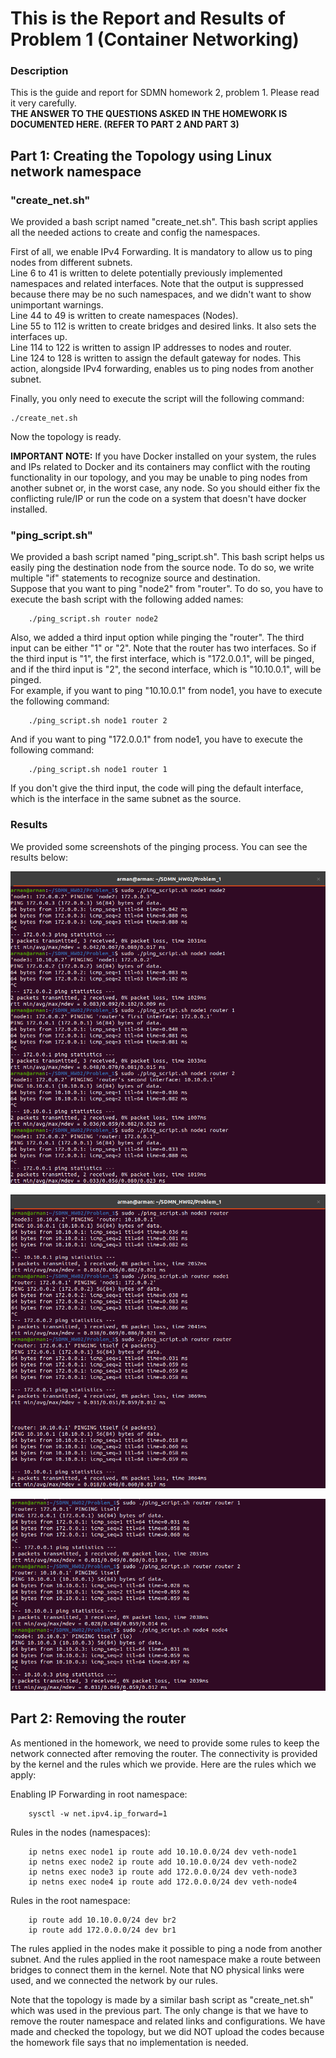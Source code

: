 # This is the Report and Results of Problem 1 (Container Networking)

### Description
This is the guide and report for SDMN homework 2, problem 1. Please read it very carefully. \
**THE ANSWER TO THE QUESTIONS ASKED IN THE HOMEWORK IS DOCUMENTED HERE. (REFER TO PART 2 AND PART 3)**

## Part 1: Creating the Topology using Linux network namespace
### "create_net.sh" 
We provided a bash script named "create_net.sh". This bash script applies all the needed actions to create and config the namespaces.

First of all, we enable IPv4 Forwarding. It is mandatory to allow us to ping nodes from different subnets. \
Line 6 to 41 is written to delete potentially previously implemented namespaces and related interfaces. Note that the output is suppressed because there may be no such namespaces, and we didn't want to show unimportant warnings. \
Line 44 to 49 is written to create namespaces (Nodes). \
Line 55 to 112 is written to create bridges and desired links. It also sets the interfaces up. \
Line 114 to 122 is written to assign IP addresses to nodes and router. \
Line 124 to 128 is written to assign the default gateway for nodes. This action, alongside IPv4 forwarding, enables us to ping nodes from another subnet.

Finally, you only need to execute the script will the following command:

    ./create_net.sh

Now the topology is ready.

**IMPORTANT NOTE:** If you have Docker installed on your system, the rules and IPs related to Docker and its containers may conflict with the routing functionality in our topology, and you may be unable to ping nodes from another subnet or, in the worst case, any node.
So you should either fix the conflicting rule/IP or run the code on a system that doesn't have docker installed. 

### "ping_script.sh" 
We provided a bash script named "ping_script.sh". This bash script helps us easily ping the destination node from the source node. To do so, we write multiple "if" statements to recognize source and destination. \
Suppose that you want to ping "node2" from "router". To do so, you have to execute the bash script with the following added names:

        ./ping_script.sh router node2 

Also, we added a third input option while pinging the "router". The third input can be either "1" or "2". Note that the router has two interfaces. So if the third input is "1", the first interface, which is "172.0.0.1", will be pinged, and if the third input is "2", the second interface, which is "10.10.0.1", will be pinged. \
For example, if you want to ping "10.10.0.1" from node1, you have to execute the following command:

        ./ping_script.sh node1 router 2

And if you want to ping "172.0.0.1" from node1, you have to execute the following command:

        ./ping_script.sh node1 router 1

If you don't give the third input, the code will ping the default interface, which is the interface in the same subnet as the source. 

### Results
We provided some screenshots of the pinging process. You can see the results below:

![alt text](https://github.com/arman-maghsoudnia/SDMN_HW02/blob/main/Problem_1/Results/01.png?raw=true)

![alt text](https://github.com/arman-maghsoudnia/SDMN_HW02/blob/main/Problem_1/Results/02.png?raw=true)

![alt text](https://github.com/arman-maghsoudnia/SDMN_HW02/blob/main/Problem_1/Results/03.png?raw=true)

## Part 2: Removing the router
As mentioned in the homework, we need to provide some rules to keep the network connected after removing the router. The connectivity is provided by the kernel and the rules which we provide. Here are the rules which we apply:

Enabling IP Forwarding in root namespace: 

        sysctl -w net.ipv4.ip_forward=1

Rules in the nodes (namespaces):

        ip netns exec node1 ip route add 10.10.0.0/24 dev veth-node1
        ip netns exec node2 ip route add 10.10.0.0/24 dev veth-node2
        ip netns exec node3 ip route add 172.0.0.0/24 dev veth-node3
        ip netns exec node4 ip route add 172.0.0.0/24 dev veth-node4
        
Rules in the root namespace:

        ip route add 10.10.0.0/24 dev br2
        ip route add 172.0.0.0/24 dev br1
        
The rules applied in the nodes make it possible to ping a node from another subnet. And the rules applied in the root namespace make a route between bridges to connect them in the kernel. Note that NO physical links were used, and we connected the network by our rules. 

Note that the topology is made by a similar bash script as "create_net.sh" which was used in the previous part. The only change is that we have to remove the router namespace and related links and configurations. We have made and checked the topology, but we did NOT upload the codes because the homework file says that no implementation is needed.
